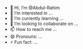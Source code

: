 - 👋 Hi, I’m @Abdul-Rahim
- 👀 I’m interested in ...
- 🌱 I’m currently learning ...
- 💞️ I’m looking to collaborate on ...
- 📫 How to reach me ...
- 😄 Pronouns: ...
- ⚡ Fun fact: ...

<!---
Abdul-Rahim-arco/Abdul-Rahim-arco is a ✨ special ✨ repository because its `README.md` (this file) appears on your GitHub profile.
You can click the Preview link to take a look at your changes.
--->
